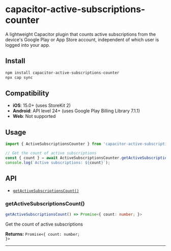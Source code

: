 # capacitor-active-subscriptions-counter

A lightweight Capacitor plugin that counts active subscriptions from the device's Google Play or App Store account, independent of which user is logged into your app.

## Install

```bash
npm install capacitor-active-subscriptions-counter
npx cap sync
```

## Compatibility

- **iOS**: 15.0+ (uses StoreKit 2)
- **Android**: API level 24+ (uses Google Play Billing Library 7.1.1)
- **Web**: Not supported

## Usage

```typescript
import { ActiveSubscriptionsCounter } from 'capacitor-active-subscriptions-counter';

// Get the count of active subscriptions
const { count } = await ActiveSubscriptionsCounter.getActiveSubscriptionsCount();
console.log(`Active subscriptions: ${count}`);
```

## API

<docgen-index>

* [`getActiveSubscriptionsCount()`](#getactivesubscriptionscount)

</docgen-index>

<docgen-api>
<!--Update the source file JSDoc comments and rerun docgen to update the docs below-->

### getActiveSubscriptionsCount()

```typescript
getActiveSubscriptionsCount() => Promise<{ count: number; }>
```

Get the count of active subscriptions

**Returns:** <code>Promise&lt;{ count: number; }&gt;</code>

--------------------

</docgen-api>
